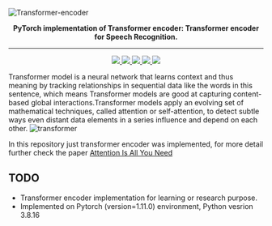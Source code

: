 ![Transformer-encoder](https://github.com/AdilAdam/TransformerEncoder/assets/126153483/120b0585-20ee-4273-b714-b9d909546b6c)

<div align="center">

**PyTorch implementation of Transformer encoder: Transformer encoder for Speech Recognition.**

  
</div>

***
<p  align="center"> 
     <a href="https://github.com/sooftware/jasper/blob/main/LICENSE">
          <img src="http://img.shields.io/badge/license-Apache--2.0-informational"> 
     </a>
     <a href="https://github.com/pytorch/pytorch">
          <img src="http://img.shields.io/badge/framework-PyTorch-informational"> 
     </a>
     <a href="https://www.python.org/dev/peps/pep-0008/">
          <img src="http://img.shields.io/badge/codestyle-PEP--8-informational"> 
     </a>
     <a href="https://github.com/sooftware/conformer">
          <img src="http://img.shields.io/badge/build-passing-success"> 
     </a>
     <a href="https://sooftware.github.io/KoSpeech/Conformer.html">
          <img src="http://img.shields.io/badge/docs-passing-success"> 
     </a>
  
Transformer model is a neural network that learns context and thus meaning by tracking relationships in sequential data like the words in this sentence, which means Transformer models are good at capturing content-based global interactions.Transformer models apply an evolving set of mathematical techniques, called attention or self-attention, to detect subtle ways even distant data elements in a series influence and depend on each other.
![transformer](https://github.com/AdilAdam/TransformerEncoder/assets/126153483/d9385695-81e8-4cec-98bd-d0939744e049)


In this repository just transformer encoder was implemented, for more detail further check the paper [Attention Is All You Need](https://arxiv.org/pdf/1706.03762.pdf)

## TODO
- Transformer encoder implementation for learning or research purpose.
- Implemented on Pytorch (version=1.11.0) environment, Python vesrion 3.8.16
